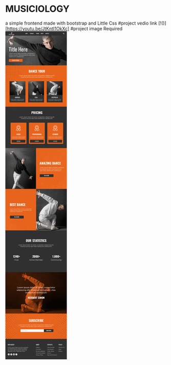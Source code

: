 # MUSICIOLOGY
a simple frontend made with bootstrap  and Little Css
#project vedio link
[!()][https://youtu.be/JtKntI1OkXc]
#project image Required
![img](main.jpg)

